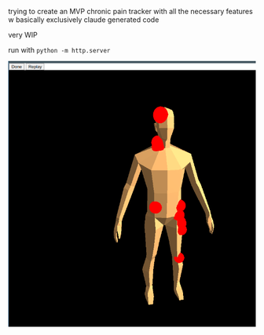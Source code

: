 trying to create an MVP chronic pain tracker with all the necessary features w basically exclusively claude generated code

very WIP

run with `python -m http.server`

![alt](chronic_pain.png)
